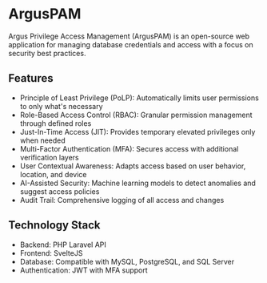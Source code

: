 # ArgusPAM
Argus Privilege Access Management (ArgusPAM) is an open-source web application for managing database credentials and access with a focus on security best practices.

## Features

- Principle of Least Privilege (PoLP): Automatically limits user permissions to only what's necessary
- Role-Based Access Control (RBAC): Granular permission management through defined roles
- Just-In-Time Access (JIT): Provides temporary elevated privileges only when needed
- Multi-Factor Authentication (MFA): Secures access with additional verification layers
- User Contextual Awareness: Adapts access based on user behavior, location, and device
- AI-Assisted Security: Machine learning models to detect anomalies and suggest access policies
- Audit Trail: Comprehensive logging of all access and changes

## Technology Stack

- Backend: PHP Laravel API
- Frontend: SvelteJS
- Database: Compatible with MySQL, PostgreSQL, and SQL Server
- Authentication: JWT with MFA support
